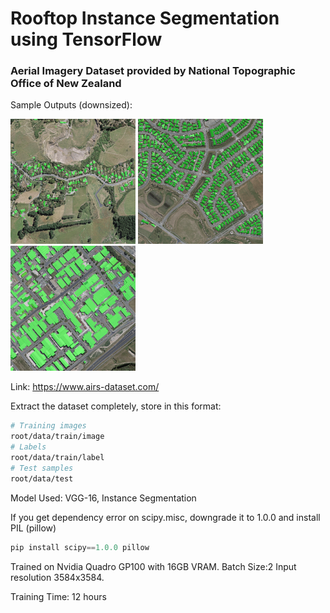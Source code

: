 # Rooftop Instance Segmentation using TensorFlow
### Aerial Imagery Dataset provided by National Topographic Office of New Zealand

Sample Outputs (downsized):

<img src="sample_out(0).png" alt="Result" width="200"> <img src="sample_out(1).png" alt="Result" width="200"/>
<img src="sample_out(2).png" alt="Result" width="200"/>

Link: https://www.airs-dataset.com/

Extract the dataset completely, store in this format:

```bash
# Training images
root/data/train/image
# Labels
root/data/train/label
# Test samples
root/data/test
```

Model Used: VGG-16, Instance Segmentation

If you get dependency error on scipy.misc, downgrade it to 1.0.0 and install PIL (pillow)

```python
pip install scipy==1.0.0 pillow
```

Trained on Nvidia Quadro GP100 with 16GB VRAM. Batch Size:2 Input resolution 3584x3584.

Training Time: 12 hours


